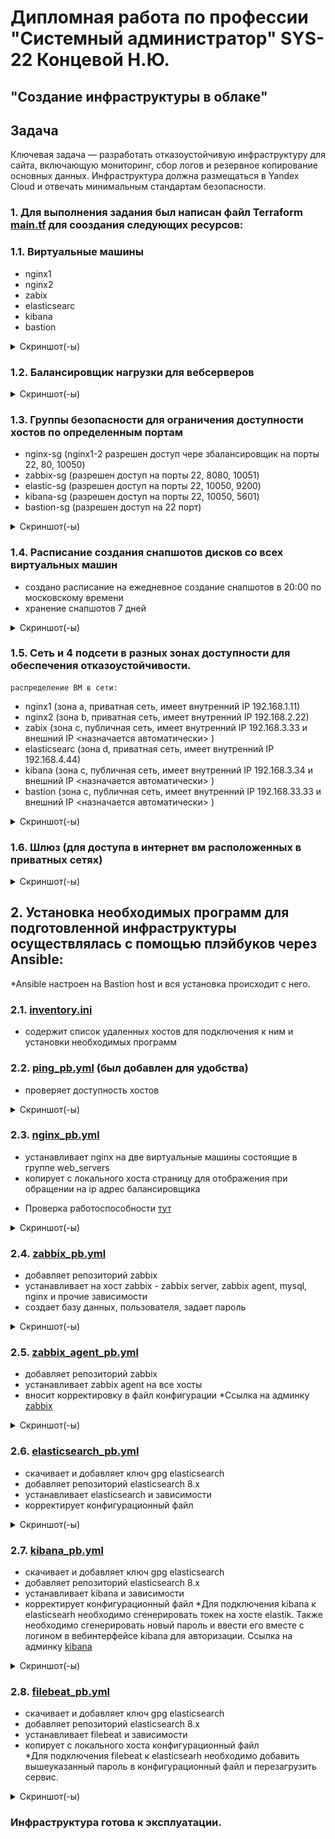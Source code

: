 # Дипломная работа по профессии "Системный администратор" SYS-22 Концевой Н.Ю.
## "Создание инфраструктуры в облаке"


## Задача
Ключевая задача — разработать отказоустойчивую инфраструктуру для сайта, включающую мониторинг, сбор логов и резервное копирование основных данных. Инфраструктура должна размещаться в Yandex Cloud и отвечать минимальным стандартам безопасности.



### 1. Для выполнения задания был написан файл Terraform [main.tf](https://github.com/Stitchzxz/final_work/blob/main/main.tf) для сооздания следующих ресурсов:
 
### 1.1. Виртуальные машины 
  - nginx1 
  - nginx2 
  - zabix 
  - elasticsearc
  - kibana
  - bastion


<details>
<summary> Скриншот(-ы) </summary>

![список вм](https://github.com/Stitchzxz/final_work/blob/main/img/VM_list.png)

</details>


### 1.2. Балансировщик нагрузки для вебсерверов

<details>
<summary> Скриншот(-ы) </summary>

![балансировщик](https://github.com/Stitchzxz/final_work/blob/main/img/alb.png)

</details>


### 1.3. Группы безопасности для ограничения доступности хостов по определенным портам
  - nginx-sg (nginx1-2 разрешен доступ чере збалансировщик на порты 22, 80, 10050)
  - zabbix-sg  (разрешен доступ на порты 22, 8080, 10051)
  - elastic-sg (разрешен доступ на порты 22, 10050, 9200)
  - kibana-sg (разрешен доступ на порты 22, 10050, 5601)
  - bastion-sg (разрешен доступ на 22 порт)

<details>
<summary> Скриншот(-ы) </summary>

![группы безопасности](https://github.com/Stitchzxz/final_work/blob/main/img/security_groups.png)

</details>

### 1.4. Расписание создания снапшотов дисков со всех виртуальных машин
  - создано расписание на ежедневное создание снапшотов в 20:00 по московскому времени
  - хранение снапшотов 7 дней


<details>
<summary> Скриншот(-ы) </summary>

![снимки дисков](https://github.com/Stitchzxz/final_work/blob/main/img/schedule.png)

</details>


### 1.5. Сеть и 4 подсети в разных зонах доступности для обеспечения отказоустойчивости.
    распределение ВМ в сети:
  - nginx1 (зона а, приватная сеть, имеет внутренний IP 192.168.1.11)
  - nginx2 (зона b, приватная сеть, имеет внутренний IP 192.168.2.22)
  - zabix (зона c, публичная сеть, имеет внутренний IP 192.168.3.33 и внешний IP <назначается автоматически> )
  - elasticsearc (зона d, приватная сеть, имеет внутренний IP 192.168.4.44)
  - kibana (зона c, публичная сеть, имеет внутренний IP 192.168.3.34 и внешний IP <назначается автоматически> )
  - bastion (зона c, публичная сеть, имеет внутренний IP 192.168.33.33 и внешний IP <назначается автоматически> )

<details>
<summary> Скриншот(-ы) </summary>

![Карта сети](https://github.com/Stitchzxz/final_work/blob/main/img/network1.png)

</details>


### 1.6. Шлюз (для доступа в интернет вм расположенных в приватных сетях)

<details>
<summary> Скриншот(-ы) </summary>

![Карта сети](https://github.com/Stitchzxz/final_work/blob/main/img/network_map.png)

</details>




## 2. Установка необходимых программ для подготовленной инфраструктуры осуществлялась с помощью плэйбуков через Ansible:

*Ansible настроен на Bastion host и вся установка происходит с него.

### 2.1. [inventory.ini](https://github.com/Stitchzxz/final_work/blob/main/ansible/inventory.ini)
  - содержит список удаленных хостов для подключения к ним и установки необходимых программ

### 2.2. [ping_pb.yml](https://github.com/Stitchzxz/final_work/blob/main/ansible/ping_pb.yml) (был добавлен для удобства)
  - проверяет доступность хостов

<details>
<summary> Скриншот(-ы) </summary>

![пинг](https://github.com/Stitchzxz/final_work/blob/main/img/ping.png)

</details>

### 2.3. [nginx_pb.yml](https://github.com/Stitchzxz/final_work/blob/main/ansible/nginx_pb.yml) 
  - устанавливает nginx на две виртуальные машины состоящие в группе web_servers
  - копирует c локального хоста страницу для отображения при обращении на ip адрес балансировщика
* Проверка работоспособности [тут](http://158.160.144.65:80)

<details>
<summary> Скриншот(-ы) </summary>

![веб страница](https://github.com/Stitchzxz/final_work/blob/main/img/web_page.png)

</details>


### 2.4. [zabbix_pb.yml](https://github.com/Stitchzxz/final_work/blob/main/ansible/zabbix_pb.yml)
  - добавляет репозиторий zabbix
  - устанавливает на хост zabbix -  zabbix server, zabbix agent, mysql, nginx и прочие зависимости
  - создает базу данных, пользователя, задает пароль

<details>
<summary> Скриншот(-ы) </summary>

![установка zabbix](https://github.com/Stitchzxz/final_work/blob/main/img/install_zabbix_server.png)
![установка zabbix](https://github.com/Stitchzxz/final_work/blob/main/img/finish_install_zabbix.png)

</details>


### 2.5. [zabbix_agent_pb.yml](https://github.com/Stitchzxz/final_work/blob/main/ansible/zabbix_agent_pb.yml)
  - добавляет репозиторий zabbix
  - устанавливает zabbix agent на все хосты
  - вносит корректировку в файл конфигурации
*Ссылка на админку [zabbix](http://51.250.41.230:8080)

<details>
<summary> Скриншот(-ы) </summary>

![установка zabbix-agent](https://github.com/Stitchzxz/final_work/blob/main/img/insinstall_zabbix_agent.png)
![установка zabbix-agent](https://github.com/Stitchzxz/final_work/blob/main/img/enable_zabagent.png)
![установка zabbix-agent](https://github.com/Stitchzxz/final_work/blob/main/img/dashboard_zabbix.png)

</details>

### 2.6. [elasticsearch_pb.yml](https://github.com/Stitchzxz/final_work/blob/main/ansible/elasticsearch_pb.yml)
  - скачивает и добавляет ключ gpg elasticsearch
  - добавляет репозиторий elasticsearch 8.x
  - устанавливает elasticsearch и зависимости
  - корректирует конфигурационный файл

<details>
<summary> Скриншот(-ы) </summary>

![установка elastic](https://github.com/Stitchzxz/final_work/blob/main/img/install_elastic.png)
![установка elastic](https://github.com/Stitchzxz/final_work/blob/main/img/elastic_status.png)

</details>

### 2.7. [kibana_pb.yml](https://github.com/Stitchzxz/final_work/blob/main/ansible/kibana_pb.yml)
  - скачивает и добавляет ключ gpg elasticsearch
  - добавляет репозиторий elasticsearch 8.x
  - устанавливает kibana и зависимости
  - корректирует конфигурационный файл 
*Для подключения kibana к elasticsearh необходимо сгенерировать токек на хосте elastik. Также необходимо сгенерировать новый пароль и ввести его вместе с логином в вебинтерфейсе kibana для авторизации. Ссылка на админку [kibana](http://51.250.38.126:5601)



<details>
<summary> Скриншот(-ы) </summary>

![установка kibana](https://github.com/Stitchzxz/final_work/blob/main/img/install_kibana.png)
![установка kibana](https://github.com/Stitchzxz/final_work/blob/main/img/kibana_status.png)
![установка kibana](https://github.com/Stitchzxz/final_work/blob/main/img/kibana_web.png)

</details>

### 2.8. [filebeat_pb.yml](https://github.com/Stitchzxz/final_work/blob/main/ansible/filebeat_pb.yml)
  - скачивает и добавляет ключ gpg elasticsearch
  - добавляет репозиторий elasticsearch 8.x
  - устанавливает filebeat и зависимости
  - копирует с локального хоста конфигурационный файл  
*Для подключения filebeat к elasticsearh необходимо добавить вышеуказанный пароль в конфигурационный файл и перезагрузить сервис.

<details>
<summary> Скриншот(-ы) </summary>

![установка filebeat](https://github.com/Stitchzxz/final_work/blob/main/img/install_filebeat.png)
![установка filebeat](https://github.com/Stitchzxz/final_work/blob/main/img/filebeat_status.png)
![установка filebeat](https://github.com/Stitchzxz/final_work/blob/main/img/filebeat_web.png)

</details>



### Инфраструктура готова к эксплуатации.

